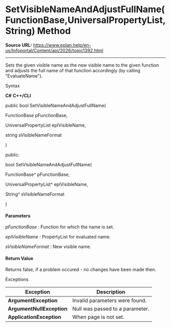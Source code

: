 # SetVisibleNameAndAdjustFullName(FunctionBase,UniversalPropertyList,String) Method

**Source URL:** https://www.eplan.help/en-us/Infoportal/Content/api/2026/topic1392.html

---

Sets the given visible name as the new visible name to the given function and adjusts the full name of that function accordingly (by calling "EvaluateName").

Syntax

**C#**
**C++/CLI**


public bool SetVisibleNameAndAdjustFullName( 

   FunctionBase pFunctionBase,

   UniversalPropertyList eplVisibleName,

   string sVisibleNameFormat

)

public:

bool SetVisibleNameAndAdjustFullName( 

   FunctionBase^ pFunctionBase,

   UniversalPropertyList^ eplVisibleName,

   String^ sVisibleNameFormat

)


#### Parameters

*pFunctionBase*
:   Function for which the name is set.

*eplVisibleName*
:   PropertyList for evaluated name.

*sVisibleNameFormat*
:   New visible name.

#### Return Value

Returns false, if a problem occured - no changes have been made then.

Exceptions

| Exception | Description |
| --- | --- |
| **ArgumentException** | Invalid parameters were found. |
| **ArgumentNullException** | Null was passed to a parameter. |
| **ApplicationException** | When page is not set. |
